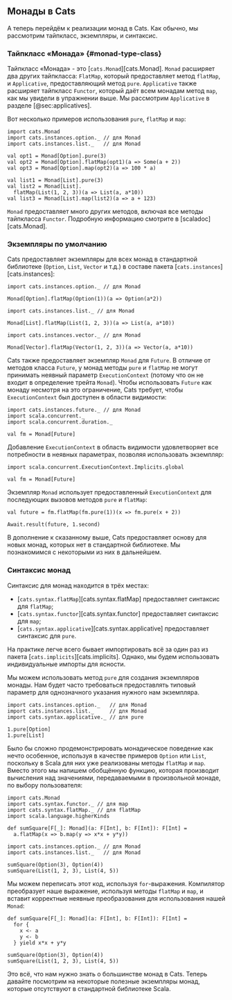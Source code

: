 ## Монады в Cats

А теперь перейдём к реализации монад в Cats.
Как обычно, мы рассмотрим тайпкласс, экземпляры, и синтаксис.

### Тайпкласс «Монада» {#monad-type-class}

Тайпкласс «Монада» - это [`cats.Monad`][cats.Monad].
`Monad` расширяет два других тайпкласса:
`FlatMap`, который предоставляет метод `flatMap`,
и `Applicative`, предоставляющий метод `pure`.
`Applicative` также расширяет тайпкласс `Functor`,
который даёт всем монадам метод `map`, 
как мы увидели в упражнении выше.
Мы рассмотрим `Applicative` в разделе [@sec:applicatives].

Вот несколько примеров использования `pure`, `flatMap` и `map`:

```tut:book:silent
import cats.Monad
import cats.instances.option._ // для Monad
import cats.instances.list._   // для Monad
```

```tut:book
val opt1 = Monad[Option].pure(3)
val opt2 = Monad[Option].flatMap(opt1)(a => Some(a + 2))
val opt3 = Monad[Option].map(opt2)(a => 100 * a)

val list1 = Monad[List].pure(3)
val list2 = Monad[List].
  flatMap(List(1, 2, 3))(a => List(a, a*10))
val list3 = Monad[List].map(list2)(a => a + 123)
```

`Monad` предоставляет много других методов,
включая все методы тайпкласса `Functor`.
Подробную информацию смотрите в [scaladoc][cats.Monad].

### Экземпляры по умолчанию

Cats предоставляет экземпляры для всех монад в стандартной библиотеке
(`Option`, `List`, `Vector` и т.д.) в составе пакета [`cats.instances`][cats.instances]:

```tut:book:silent
import cats.instances.option._ // для Monad
```

```tut:book
Monad[Option].flatMap(Option(1))(a => Option(a*2))
```

```tut:book:silent
import cats.instances.list._ // для Monad
```

```tut:book
Monad[List].flatMap(List(1, 2, 3))(a => List(a, a*10))
```

```tut:book:silent
import cats.instances.vector._ // для Monad
```

```tut:book
Monad[Vector].flatMap(Vector(1, 2, 3))(a => Vector(a, a*10))
```

Cats также предоставляет экземпляр `Monad` для `Future`.
В отличие от методов класса `Future`,
у монад методы `pure` и `flatMap`
не могут принимать неявный параметр `ExecutionContext`
(потому что он не входит в определение трейта `Monad`).
Чтобы использовать `Future` как монаду несмотря на это ограничение, Cats требует, чтобы `ExecutionContext` был доступен в области видимости:

```tut:book:silent
import cats.instances.future._ // для Monad
import scala.concurrent._
import scala.concurrent.duration._
```

```tut:book:fail
val fm = Monad[Future]
```

Добавление `ExecutionContext` в область видимости
удовлетворяет все потребности в неявных параметрах, позволяя использовать экземпляр:

```tut:book:silent
import scala.concurrent.ExecutionContext.Implicits.global
```

```tut:book
val fm = Monad[Future]
```

Экземпляр `Monad` использует предоставленный `ExecutionContext`
для последующих вызовов методов `pure` и `flatMap`:

```tut:book:silent
val future = fm.flatMap(fm.pure(1))(x => fm.pure(x + 2))
```

```tut:book
Await.result(future, 1.second)
```

В дополнение к сказанному выше,
Cats предоставляет основу для новых монад, которых нет в стандартной библиотеке.
Мы познакомимся с некоторыми из них в дальнейшем.

### Синтаксис монад

Синтаксис для монад находится в трёх местах:

 - [`cats.syntax.flatMap`][cats.syntax.flatMap]
   предоставляет синтаксис для `flatMap`;
 - [`cats.syntax.functor`][cats.syntax.functor]
   предоставляет синтаксис для `map`;
 - [`cats.syntax.applicative`][cats.syntax.applicative]
   предоставляет синтаксис для `pure`.

На практике легче всего бывает импортировать всё за один раз из
пакета [`cats.implicits`][cats.implicits].
Однако, мы будем использовать индивидуальные импорты для ясности.

Мы можем использовать метод `pure` для создания экземпляров монады.
Нам будет часто требоваться предоставлять типовый параметр для однозначного указания нужного нам экземпляра.

```tut:book:silent
import cats.instances.option._   // для Monad
import cats.instances.list._     // для Monad
import cats.syntax.applicative._ // для pure
```

```tut:book
1.pure[Option]
1.pure[List]
```

Было бы сложно продемонстрировать монадическое поведение как нечто особенное, используя в качестве примеров `Option` или `List`, поскольку в Scala для них уже реализованы методы `flatMap` и `map`.
Вместо этого мы напишем обобщённую функцию, которая производит вычисления над значениями, передаваемыми в произвольной монаде, по выбору пользователя:

```tut:book:silent
import cats.Monad
import cats.syntax.functor._ // для map
import cats.syntax.flatMap._ // для flatMap
import scala.language.higherKinds

def sumSquare[F[_]: Monad](a: F[Int], b: F[Int]): F[Int] =
  a.flatMap(x => b.map(y => x*x + y*y))

import cats.instances.option._ // для Monad
import cats.instances.list._   // для Monad
```

```tut:book
sumSquare(Option(3), Option(4))
sumSquare(List(1, 2, 3), List(4, 5))
```

Мы можем переписать этот код, используя `for`-выражения.
Компилятор преобразует наше выражение, используя методы `flatMap` и `map`,
и вставит корректные неявные преобразования для использования нашей `Monad`:

```tut:book:silent
def sumSquare[F[_]: Monad](a: F[Int], b: F[Int]): F[Int] =
  for {
    x <- a
    y <- b
  } yield x*x + y*y
```

```tut:book
sumSquare(Option(3), Option(4))
sumSquare(List(1, 2, 3), List(4, 5))
```

Это всё, что нам нужно знать
о большинстве монад в Cats.
Теперь давайте посмотрим на некоторые полезные экземпляры монад,
которые отсутствуют в стандартной библиотеке Scala.
